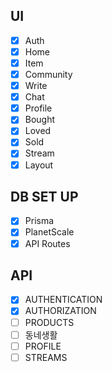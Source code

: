 ## UI
- [x] Auth
- [x] Home
- [x] Item
- [x] Community
- [x] Write
- [x] Chat
- [x] Profile
- [x] Bought
- [x] Loved
- [x] Sold
- [x] Stream
- [x] Layout

## DB SET UP
- [x] Prisma
- [x] PlanetScale
- [x] API Routes

## API
- [x] AUTHENTICATION
- [x] AUTHORIZATION
- [ ] PRODUCTS
- [ ] 동네생활
- [ ] PROFILE
- [ ] STREAMS